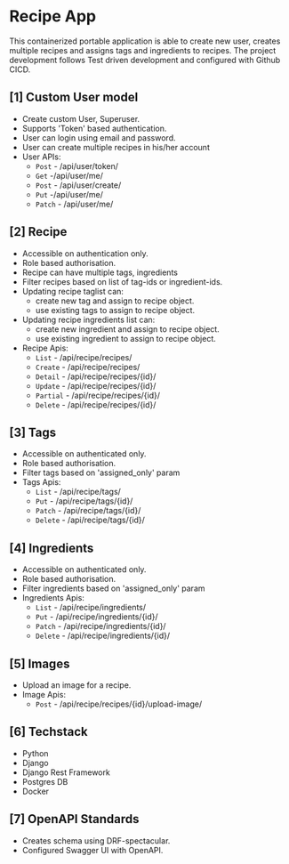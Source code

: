 # Recipe App

This containerized portable application is able to create new user, creates multiple recipes and assigns tags and ingredients to recipes. The project development follows Test driven development and configured with Github CICD.

## [1] Custom User model

- Create custom User, Superuser.
- Supports 'Token' based authentication.
- User can login using email and password.
- User can create multiple recipes in his/her account
- User APIs:
  - `Post` - /api/user/token/
  - `Get` -/api/user/me/
  - `Post` - /api/user/create/
  - `Put` -/api/user/me/
  - `Patch` - /api/user/me/

## [2] Recipe

- Accessible on authentication only.
- Role based authorisation.
- Recipe can have multiple tags, ingredients
- Filter recipes based on list of tag-ids or ingredient-ids.
- Updating recipe taglist can:
  - create new tag and assign to recipe object.
  - use existing tags to assign to recipe object.
- Updating recipe ingredients list can:
  - create new ingredient and assign to recipe object.
  - use existing ingredient to assign to recipe object.
- Recipe Apis:
  - `List` - /api/recipe/recipes/
  - `Create` - /api/recipe/recipes/
  - `Detail` - /api/recipe/recipes/{id}/
  - `Update` - /api/recipe/recipes/{id}/
  - `Partial` - /api/recipe/recipes/{id}/
  - `Delete` - /api/recipe/recipes/{id}/

## [3] Tags

- Accessible on authenticated only.
- Role based authorisation.
- Filter tags based on 'assigned_only' param
- Tags Apis:
  - `List` - /api/recipe/tags/
  - `Put` - /api/recipe/tags/{id}/
  - `Patch` - /api/recipe/tags/{id}/
  - `Delete` - /api/recipe/tags/{id}/

## [4] Ingredients

- Accessible on authenticated only.
- Role based authorisation.
- Filter ingredients based on 'assigned_only' param
- Ingredients Apis:
  - `List` - /api/recipe/ingredients/
  - `Put` - /api/recipe/ingredients/{id}/
  - `Patch` - /api/recipe/ingredients/{id}/
  - `Delete` - /api/recipe/ingredients/{id}/

## [5] Images

- Upload an image for a recipe.
- Image Apis:
  - `Post` - /api/recipe/recipes/{id}/upload-image/

## [6] Techstack

- Python
- Django
- Django Rest Framework
- Postgres DB
- Docker

## [7] OpenAPI Standards

- Creates schema using DRF-spectacular.
- Configured Swagger UI with OpenAPI.
